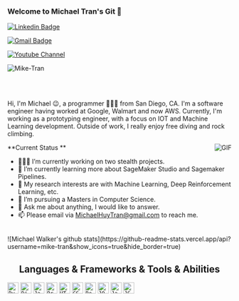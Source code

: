### Welcome to Michael Tran's Git 👋


[![Linkedin Badge](https://img.shields.io/badge/-michaeltran1991-blue?style=flat-square&logo=Linkedin&logoColor=white&link=https://www.linkedin.com/in/michaeltran1991)](https://www.linkedin.com/in/michaeltran1991) 

[![Gmail Badge](https://img.shields.io/badge/-michaelhuytran@gmail.com-c14438?style=flat-square&logo=Gmail&logoColor=white&link=mailto:michaelhuytran@gmail.com)](mailto:michaelhuytran@gmail.com) 

[![Youtube Channel](https://img.shields.io/badge/-The%20Broke%20Coder-c14438?style=flat-square&logo=Youtube&link=https://www.youtube.com/channel/UCQhzxWVeDpotwK6pZQo9DxQ)](https://www.youtube.com/channel/UCQhzxWVeDpotwK6pZQo9DxQ)

<p align="left"> <img src="https://komarev.com/ghpvc/?username=Mike-Tran" alt="Mike-Tran" /> </p>
<br />
<br />

Hi, I'm Michael 😉, a programmer 👨🏻‍💻 from San Diego, CA. I'm a software engineer having worked at Google, Walmart and now AWS. Currently, I'm working as a prototyping engineer, with a focus on IOT and Machine Learning development. Outside of work, I really enjoy free diving and rock climbing.

  <img align="right" alt="GIF" src="https://media.giphy.com/media/iIqmM5tTjmpOB9mpbn/giphy.gif" />

**Current Status **

- 👨🏻‍💻 I’m currently working on two stealth projects.
- 🌱 I’m currently learning more about SageMaker Studio and Sagemaker Pipelines.
- 🤔 My research interests are with Machine Learning, Deep Reinforcement Learning, etc.
- 💼 I’m pursuing a Masters in Computer Science.
- 💬 Ask me about anything, I would like to answer.
- 📫 Please email via MichaelHuyTran@gmail.com to reach me.

<br/>
![Michael Walker's github stats](https://github-readme-stats.vercel.app/api?username=mike-tran&show_icons=true&hide_border=true)

<h2 align="center">Languages & Frameworks & Tools & Abilities</h2>

<p align="center">

  <code><img title="Python" height="25" src="https://github.com/zumrudu-anka/zumrudu-anka/blob/master/images/python-original.svg"></code>
  <code><img title="Django" height="25" src="https://github.com/zumrudu-anka/zumrudu-anka/blob/master/images/django.png"></code>
  <code><img title="Javascript" height="25" src="https://github.com/zumrudu-anka/zumrudu-anka/blob/master/images/javascript.svg"></code>
  <code><img title="Problem Solving" height="25" src="https://github.com/zumrudu-anka/zumrudu-anka/blob/master/images/problemSolving.png"></code>
  <code><img title="HTML5" height="25" src="https://github.com/zumrudu-anka/zumrudu-anka/blob/master/images/html5.svg"></code>
  <code><img title="CSS" height="25" src="https://github.com/zumrudu-anka/zumrudu-anka/blob/master/images/css.svg"></code>
  <code><img title="React" height="25" src="https://github.com/zumrudu-anka/zumrudu-anka/blob/master/images/react-original.svg"></code>
  <code><img title="JQuery" height="25" src="https://github.com/zumrudu-anka/zumrudu-anka/blob/master/images/jquery-original.svg"></code>
  <code><img title="Java" height="25" src="https://github.com/zumrudu-anka/zumrudu-anka/blob/master/images/java-original.svg"></code>
  <code><img title="JSON" height="25" src="https://github.com/zumrudu-anka/zumrudu-anka/blob/master/images/json.svg"></code>
</p>


